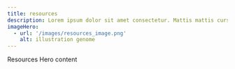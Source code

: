 ```yaml
---
title: resources
description: Lorem ipsum dolor sit amet consectetur. Mattis mattis cursus tristique donec nibh dictum.
imageHero:
  - url: '/images/resources_image.png'
    alt: illustration genome
---
```


Resources Hero content
